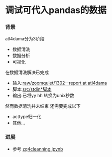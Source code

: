 # 调试可代入pandas的数据

### 背景
atl4dama分为3阶段
- 数据清洗
- 数据分析
- 可视化

在数据清洗解决已完成
- 输入:[raw/zoomquiet/1302--report at atl4dama](https://github.com/DebugUself/du4proto/tree/atl4dama/raw/zoomquiet/1302--report)
- 脚本:[src/stdin*脚本](https://github.com/DebugUself/du4proto/tree/atl4dama/src)
- 输出:已将yy hh 转换为unix秒数

然而数据清洗并未结束
还需要完成以下
- acttype归一化
- 其他...

### 进展
- 参考 [zq4cleanning.ipynb](https://github.com/DebugUself/du4proto/blob/atl4dama/try/zq4cleanning.ipynb)